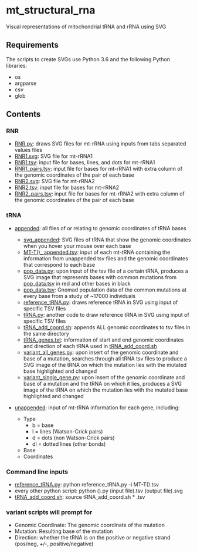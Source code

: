 # **mt_structural_rna**
Visual representations of mitochondrial tRNA and rRNA using SVG

## Requirements
The scripts to create SVGs use Python 3.6 and the following Python libraries:
- os
- argparse
- csv
- glob

## Contents

### RNR
- [RNR.py](RNR/RNR.py): draws SVG files for mt-rRNA using inputs from tabs separated values files
- [RNR1.svg](RNR/RNR1.svg): SVG file for mt-rRNA1
- [RNR1.tsv](RNR/RNR1.tsv): input file for bases, lines, and dots for mt-rRNA1
- [RNR1_pairs.tsv](RNR/RNR1_pairs.tsv): input file for bases for mt-rRNA1 with extra column of the genomic coordinates of the pair of each base
- [RNR2.svg](RNR/RNR2.svg): SVG file for mt-rRNA2
- [RNR2.tsv](RNR/RNR2.tsv): input file for bases for mt-rRNA2
- [RNR2_pairs.tsv](RNR/RNR2_pairs.tsv): input file for bases for mt-rRNA2 with extra column of the genomic coordinates of the pair of each base

### tRNA
- [appended](tRNA/appended): all files of or relating to genomic coordinates of tRNA bases
  - [svg_appended](tRNA/svg_appended): SVG files of tRNA that show the genomic coordinates when you hover your mouse over each base
  - [MT-T()_ appended.tsv](tRNA/appended): input of each mt-tRNA containing the information from unappended tsv files and the genomic coordinates that correspond to each base
  - [pop_data.py](tRNA/appended/pop_data.py): upon input of the tsv file of a certain tRNA, produces a SVG image that represents bases with common mutations from [pop_data.tsv](tRNA/appended/pop_data.tsv) in red and other bases in black
  - [pop_data.tsv](tRNA/appended/pop_data.tsv): Gnomad population data of the common mutations at every base from a study of ~17000 individuals
  - [reference_tRNA.py](tRNA/appended/reference_tRNA.py): draws reference tRNA in SVG using input of specific TSV files
  - [tRNA.py](tRNA/appended/tRNA.py): another code to draw reference tRNA in SVG using input of specific TSV files
  - [tRNA_add_coord.sh](tRNA/appended/tRNA_add_coord.sh): appends ALL genomic coordinates to tsv files in the same directory
  - [tRNA_genes.txt](tRNA/appended/tRNA_genes.txt): information of start and end genomic coordinates and direction of each tRNA used in [tRNA_add_coord.sh](tRNA/appended/tRNA_add_coord.sh)
  - [variant_all_genes.py](tRNA/appended/variant_all_genes.py): upon insert of the genomic coordinate and base of a mutation, searches through all tRNA tsv files to produce a SVG image of the tRNA on which the mutation lies with the mutated base highlighted and changed
  - [variant_single_gene.py](tRNA/appended/variant_single_gene.py): upon insert of the genomic coordinate and base of a mutation and the tRNA on which it lies, produces a SVG image of the tRNA on which the mutation lies with the mutated base highlighted and changed
  
- [unappended](tRNA/unappended): input of mt-tRNA information for each gene, including:
  - Type
    - b = base
    - l = lines (Watson-Crick pairs)
    - d = dots (non Watson-Crick pairs)
    - dl = dotted lines (other bonds)
  - Base
  - Coordinates
  
### Command line inputs
-  [reference_tRNA.py](tRNA/appended/reference_tRNA.py): python reference_tRNA.py -i MT-T().tsv
- every other python script: python   ().py   (input file).tsv   (output file).svg
- [tRNA_add_coord.sh](tRNA/appended/tRNA_add_coord.sh): source tRNA_add_coord.sh * .tsv

### variant scripts will prompt for
- Genomic Coordinate: The genomic coordinate of the mutation
- Mutation: Resulting base of the mutation
- Direction: whether the tRNA is on the positive or negative strand (pos/neg, +/-, positive/negative)
